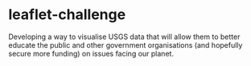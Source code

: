 # leaflet-challenge
Developing a way to visualise USGS data that will allow them to better educate the public and other government organisations (and hopefully secure more funding) on issues facing our planet.
